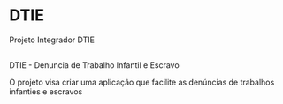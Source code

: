 # DTIE
Projeto Integrador DTIE
##
DTIE - Denuncia de Trabalho Infantil e Escravo

O projeto visa criar uma aplicação que facilite as denúncias de trabalhos infanties e escravos
